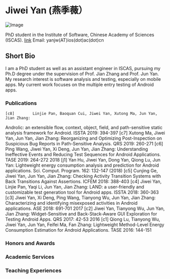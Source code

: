 # Jiwei Yan (燕季薇）

![Image](image/mypic.png)

PhD student in the Institute of Software, Chinese Academy of Sciences (ISCAS).
[link](http://www.iscas.ac.cn/)
Email: yanjw(AT)ios(dot)ac(dot)cn


## Short Bio
I am a PhD student as well as an assistant engineer in ISCAS, pursuing my Ph.D degree under the supervision of Prof. Jian Zhang and Prof. Jun Yan.
My research interest is software analysis and testing, especially on mobile apps. 
My current work focuses on the multiple entry testing of Android apps.

### Publications
	[c8]		Linjie Pan, Baoquan Cui, Jiwei Yan, Xutong Ma, Jun Yan, Jian Zhang:
Androlic: an extensible flow, context, object, field, and path-sensitive static analysis framework for Android. ISSTA 2019: 394-397
	[c7]		Xutong Ma, Jiwei Yan, Jun Yan, Jian Zhang:
Reorganizing and Optimizing Post-Inspection on Suspicious Bug Reports in Path-Sensitive Analysis. QRS 2019: 260-271
	[c6]		Ping Wang, Jiwei Yan, Xi Deng, Jun Yan, Jian Zhang:
Understanding Ineffective Events and Reducing Test Sequences for Android Applications. TASE 2019: 264-272
2018
	[j1]		Yan Hu, Jiwei Yan, Dong Yan, Qiong Lu, Jun Yan:
Lightweight energy consumption analysis and prediction for Android applications. Sci. Comput. Program. 162: 132-147 (2018)
	[c5]		Cunjing Ge, Jiwei Yan, Jun Yan, Jian Zhang:
Checking Activity Transition Systems with Back Transitions Against Assertions. ICFEM 2018: 388-403
	[c4]		Jiwei Yan, Linjie Pan, Yaqi Li, Jun Yan, Jian Zhang:
LAND: a user-friendly and customizable test generation tool for Android apps. ISSTA 2018: 360-363
	[c3]		Jiwei Yan, Xi Deng, Ping Wang, Tianyong Wu, Jun Yan, Jian Zhang:
Characterizing and identifying misexposed activities in Android applications. ASE 2018: 691-701
2017
	[c2]		Jiwei Yan, Tianyong Wu, Jun Yan, Jian Zhang:
Widget-Sensitive and Back-Stack-Aware GUI Exploration for Testing Android Apps. QRS 2017: 42-53
2016
	[c1]		Qiong Lu, Tianyong Wu, Jiwei Yan, Jun Yan, Feifei Ma, Fan Zhang:
Lightweight Method-Level Energy Consumption Estimation for Android Applications. TASE 2016: 144-151

### Honors and Awards 

### Academic Services 

### Teaching Experiences


